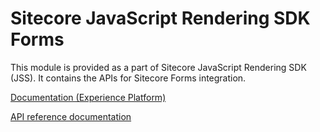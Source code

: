 # Sitecore JavaScript Rendering SDK Forms

This module is provided as a part of Sitecore JavaScript Rendering SDK (JSS). It contains the APIs for Sitecore Forms integration.


[Documentation (Experience Platform)](https://doc.sitecore.com/xp/en/developers/hd/201/sitecore-headless-development/jss-forms-api.html)

[API reference documentation](/ref-docs/sitecore-jss-forms/)

